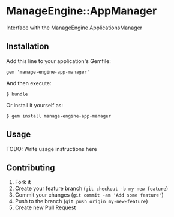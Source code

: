 # ManageEngine::AppManager

Interface with the ManageEngine ApplicationsManager

## Installation

Add this line to your application's Gemfile:

    gem 'manage-engine-app-manager'

And then execute:

    $ bundle

Or install it yourself as:

    $ gem install manage-engine-app-manager

## Usage

TODO: Write usage instructions here

## Contributing

1. Fork it
2. Create your feature branch (`git checkout -b my-new-feature`)
3. Commit your changes (`git commit -am 'Add some feature'`)
4. Push to the branch (`git push origin my-new-feature`)
5. Create new Pull Request
